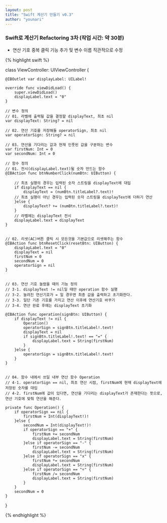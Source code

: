 ```yaml
---
layout: post
title: "Swift 계산기 만들기 v0.3"
author: "younari"
---
```


### Swift로 계산기 Refactoring 3차 (작업 시간: 약 30분)
- 연산 기호 중복 클릭 기능 추가 및 변수 이름 직관적으로 수정

{% highlight swift %}

class ViewController: UIViewController {
    
    @IBOutlet var displayLabel: UILabel!
    
    override func viewDidLoad() {
        super.viewDidLoad()
        displayLabel.text = "0"
    }
    
    // 변수 정의
    // 01. 라벨에 출력될 값을 결정할 displayText, 최초 nil
    var displayText: String? = nil
    
    // 02. 연산 기호를 저장해둘 operatorSign, 최초 nil
    var operatorSign: String? = nil
    
    // 03. 연산을 기다리는 값과 현재 인풋된 값을 구분하는 변수
    var firstNum: Int = 0
    var secondNum: Int = 0
    
    // 함수 정의
    // 01. 전시(displayLabel.text)될 숫자 만드는 함수
    @IBAction func btnNumberClick(numBtn: UIButton) {
        
        // 최초 실행의 경우는 입력된 숫자 스트링을 displayText에 대입
        if displayText == nil {
            displayText = (numBtn.titleLabel?.text)!
        // 최초 실행이 아닌 경우는 입력된 숫자 스트링을 displayText에 더하기 연산
        }else {
            displayText? += (numBtn.titleLabel?.text)!
        }
        // 라벨에는 displayText 전시
        displayLabel.text = displayText
    }
    
    
    // 02. 리셋(AC)버튼 클릭 시 모든것을 기본값으로 리셋해주는 함수
    @IBAction func btnResetClick(resetBtn: UIButton) {
        displayLabel.text = "0"
        displayText = nil
        firstNum = 0
        secondNum = 0
        operatorSign = nil
    }

    
    // 03. 연산 기호 눌렸을 때의 기능 정의
    // 3-1. displayText != nil일 때만 operation 함수 실행
    // 3-2. 눌려진 연산기호가 = 일 경우엔 최종 값을 출력하고 초기화한다.
    // 3-3. 일단 기존 기호를 가지고 연산 이후에 연산기호 바꾸기
    // 3-4. 연산 완료 후에는 displayText 초기화
 
    @IBAction func operation(signBtn: UIButton) {
        if displayText != nil {
            Operation()
            operatorSign = signBtn.titleLabel!.text!
            displayText = nil
            if signBtn.titleLabel!.text! == "=" {
                displayLabel.text = String(firstNum)
            }
        }else {
            operatorSign = signBtn.titleLabel!.text!
        }
    }

    
    // 04. 함수 내에서 쓰일 내부 연산 함수 Operation
    // 4-1. operatorSign == nil, 최초 연산 시점, firstNum에 현재 displayText에 저장된 숫자를 대입
    // 4-2. firstNum에 값이 있다면, 연산을 기다리는 displayText가 존재한다는 뜻으로, 연산 기호에 맞춰 연산을 해준다.

    private func Operation() {
        if operatorSign == nil {
            firstNum = Int(displayText!)!
        }else {
            secondNum = Int(displayText!)!
            if operatorSign == "+" {
                firstNum += secondNum
                displayLabel.text = String(firstNum)
            }else if operatorSign == "-" {
                firstNum -= secondNum
                displayLabel.text = String(firstNum)
            }else if operatorSign == "x" {
                firstNum *= secondNum
                displayLabel.text = String(firstNum)
            }else if operatorSign == "÷" {
                firstNum /= secondNum
                displayLabel.text = String(firstNum)
            }
        }
        secondNum = 0
    }

}

{% endhighlight %}
